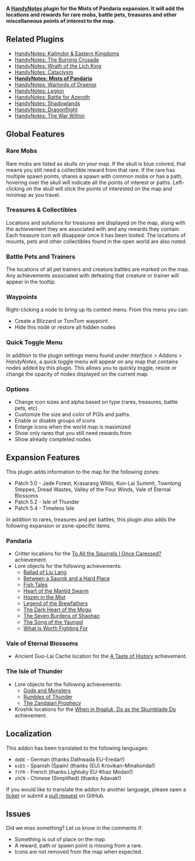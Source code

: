 **A [HandyNotes](https://www.curseforge.com/wow/addons/handynotes) plugin for the Mists of Pandaria expansion. It will add the locations and rewards for rare mobs, battle pets, treasures and other miscellaneous points of interest to the map.**

## Related Plugins

* [HandyNotes: Kalimdor & Eastern Kingdoms](https://www.curseforge.com/wow/addons/handynotes-kalimdor-eastern-kingdoms)
* [HandyNotes: The Burning Crusade](https://www.curseforge.com/wow/addons/handynotes-the-burning-crusade)
* [HandyNotes: Wrath of the Lich King](https://www.curseforge.com/wow/addons/handynotes-wrath-of-the-lich-king)
* [HandyNotes: Cataclysm](https://www.curseforge.com/wow/addons/handynotes-cataclysm)
* **[HandyNotes: Mists of Pandaria](https://www.curseforge.com/wow/addons/handynotes-mists-of-pandaria)**
* [HandyNotes: Warlords of Draenor](https://www.curseforge.com/wow/addons/handynotes-warlords-of-draenor)
* [HandyNotes: Legion](https://www.curseforge.com/wow/addons/handynotes-legion)
* [HandyNotes: Battle for Azeroth](https://www.curseforge.com/wow/addons/handynotes-battle-for-azeroth)
* [HandyNotes: Shadowlands](https://www.curseforge.com/wow/addons/handynotes-shadowlands)
* [HandyNotes: Dragonflight](https://www.curseforge.com/wow/addons/handynotes-dragonflight)
* [HandyNotes: The War Within](https://www.curseforge.com/wow/addons/handynotes-the-war-within)

## Global Features

### Rare Mobs

Rare mobs are listed as skulls on your map. If the skull is blue colored, that means you still need a collectible reward from that rare. If the rare has multiple spawn points, shares a spawn with common mobs or has a path, hovering over the skull will indicate all the points of interest or paths. Left-clicking on the skull will stick the points of interested on the map and minimap as you travel.

### Treasures & Collectibles

Locations and solutions for treasures are displayed on the map, along with the achievement they are associated with and any rewards they contain. Each treasure icon will disappear once it has been looted. The locations of mounts, pets and other collectibles found in the open world are also noted.

### Battle Pets and Trainers

The locations of all pet trainers and creature battles are marked on the map. Any achievements associated with defeating that creature or trainer will appear in the tooltip.

### Waypoints

Right-clicking a node to bring up its context menu. From this menu you can:

* Create a Blizzard or TomTom waypoint
* Hide this node or restore all hidden nodes

### Quick Toggle Menu

In addition to the plugin settings menu found under *Interface > Addons > HandyNotes*, a quick toggle menu will appear on any map that contains nodes added by this plugin. This allows you to quickly toggle, resize or change the opacity of nodes displayed on the current map.

### Options

* Change icon sizes and alpha based on type (rares, treasures, battle pets, etc)
* Customize the size and color of POIs and paths.
* Enable or disable groups of icons
* Enlarge icons when the world map is maximized
* Show only rares that you still need rewards from
* Show already completed nodes

## Expansion Features

This plugin adds information to the map for the following zones:

* Patch 5.0 - Jade Forest, Krasarang Wilds, Kun-Lai Summit, Townlong Steppes, Dread Wastes, Valley of the Four Winds, Vale of Eternal Blossoms
* Patch 5.2 - Isle of Thunder
* Patch 5.4 - Timeless Isle

In addition to rares, treasures and pet battles, this plugin also adds the following expansion or zone-specific items.

### Pandaria

* Critter locations for the [To All the Squirrels I Once Caressed?](https://www.wowhead.com/achievement=6350/to-all-the-squirrels-i-once-caressed) achievement.
* Lore objects for the following achievements:
    * [Ballad of Liu Lang](https://www.wowhead.com/achievement=6856/ballad-of-liu-lang)
    * [Between a Saurok and a Hard Place](https://www.wowhead.com/achievement=6716/between-a-saurok-and-a-hard-place)
    * [Fish Tales](https://www.wowhead.com/achievement=6846/fish-tales)
    * [Heart of the Mantid Swarm](https://www.wowhead.com/achievement=6857/heart-of-the-mantid-swarm)
    * [Hozen in the Mist](https://www.wowhead.com/achievement=6850/hozen-in-the-mist)
    * [Legend of the Brewfathers](https://www.wowhead.com/achievement=7230/legend-of-the-brewfathers)
    * [The Dark Heart of the Mogu](https://www.wowhead.com/achievement=6754/the-dark-heart-of-the-mogu)
    * [The Seven Burdens of Shaohao](https://www.wowhead.com/achievement=6855/the-seven-burdens-of-shaohao)
    * [The Song of the Yaungol](https://www.wowhead.com/achievement=6847/the-song-of-the-yaungol)
    * [What Is Worth Fighting For](https://www.wowhead.com/achievement=6858/what-is-worth-fighting-for)

### Vale of Eternal Blossoms

* Ancient Guo-Lai Cache location for the [A Taste of History](https://www.wowhead.com/achievement=7318/a-taste-of-history) achievement.

### The Isle of Thunder

* Lore objects for the following achievements:
    * [Gods and Monsters](https://www.wowhead.com/achievement=8051/gods-and-monsters)
    * [Rumbles of Thunder](https://www.wowhead.com/achievement=8050/rumbles-of-thunder)
    * [The Zandalari Prophecy](https://www.wowhead.com/achievement=8049/the-zandalari-prophecy)
* Kroshik locations for the [When in Ihgaluk, Do as the Skumblade Do](https://www.wowhead.com/achievement=8108/when-in-ihgaluk-do-as-the-skumblade-do) achievement.

## Localization

This addon has been translated to the following languages:

* `deDE` - German (thanks Dathwada EU-Eredar!)
* `esES` - Spanish (Spain) (thanks (EU) Krovikan-Minahonda!)
* `frFR` - French (thanks Lightuky EU-Khaz Modan!)
* `zhCN` - Chinese (Simplified) (thanks Adavak!)

If you would like to translate the addon to another language, please open a [ticket](https://github.com/zarillion/handynotes-plugins/issues) or submit a [pull request](https://github.com/zarillion/handynotes-plugins/pulls) on GitHub.

## Issues

Did we miss something? Let us know in the comments if:

* Something is out of place on the map.
* A reward, path or spawn point is missing from a rare.
* Icons are not removed from the map when expected.
